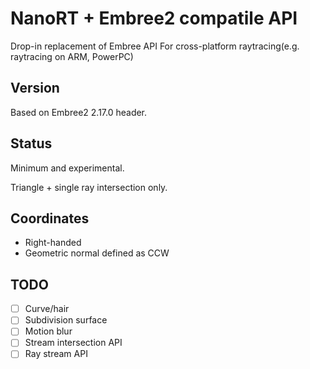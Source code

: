 # NanoRT + Embree2 compatile API

Drop-in replacement of Embree API For cross-platform raytracing(e.g. raytracing on ARM, PowerPC)

## Version

Based on Embree2 2.17.0 header.

## Status

Minimum and experimental.

Triangle + single ray intersection only.

## Coordinates

* Right-handed
* Geometric normal defined as CCW

## TODO

* [ ] Curve/hair
* [ ] Subdivision surface
* [ ] Motion blur
* [ ] Stream intersection API
* [ ] Ray stream API
